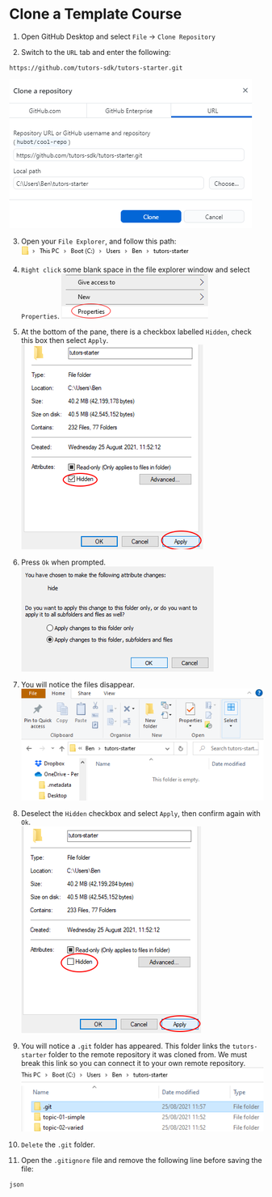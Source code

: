 # Clone a Template Course

1. Open GitHub Desktop and select `File` -> `Clone Repository`

2. Switch to the `URL` tab and enter the following:

~~~html
https://github.com/tutors-sdk/tutors-starter.git
~~~

![Clone Repo](img/2-cloned.png)

3. Open your `File Explorer`, and follow this path:
    ![Path to tutors-starter](img/3-path.png)
4. `Right click` some blank space in the file explorer window and select `Properties`.
    ![Properties](img/4-prop.png)
5. At the bottom of the pane, there is a checkbox labelled `Hidden`, check this box then select `Apply`.    
    ![Hide Files](img/5-hide.png)
6. Press `Ok` when prompted.     
    ![Confirm](img/6-hide.png)
7. You will notice the files disappear.    
    ![Hidden Files](img/7-hidden.png)
8. Deselect the `Hidden` checkbox and select `Apply`, then confirm again with `Ok`.     
    ![Show Files](img/8-show.png)
9. You will notice a `.git` folder has appeared. This folder links the `tutors-starter` folder to the remote repository it was cloned from. We must break this link so you can connect it to your own remote repository.
    ![.git Folder](img/10-git.png)

10. `Delete` the `.git` folder. 

11. Open the `.gitignore` file and remove the following line before saving the file:

~~~
json
~~~ 